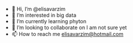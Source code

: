 - 👋 Hi, I’m @elisavarzim
- 👀 I’m interested in big data
- 🌱 I’m currently learning phyton
- 💞️ I’m looking to collaborate on I am not sure yet 
- 📫 How to reach me elisavarzim@hotmail.com
<!---
elisavarzim/elisavarzim is a ✨ special ✨ repository because its `README.md` (this file) appears on your GitHub profile.
You can click the Preview link to take a look at your changes.
--->
